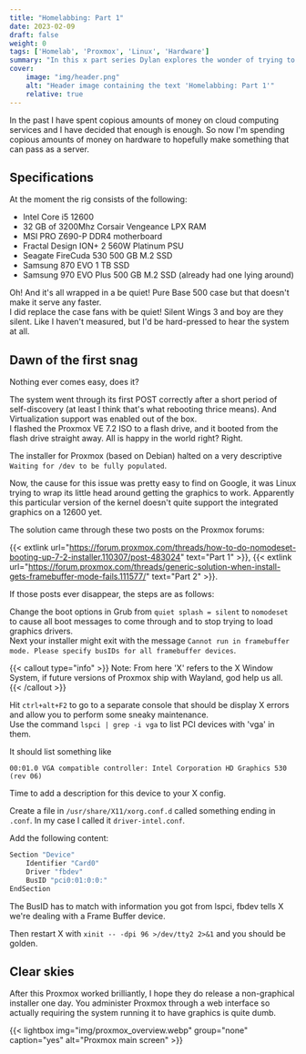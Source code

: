 ```yaml
---
title: "Homelabbing: Part 1"
date: 2023-02-09
draft: false
weight: 0
tags: ['Homelab', 'Proxmox', 'Linux', 'Hardware']
summary: "In this x part series Dylan explores the wonder of trying to run server workloads on consumer hardware. This is part 1 in which he struggles to install Proxmox VE"
cover:
    image: "img/header.png"
    alt: "Header image containing the text 'Homelabbing: Part 1'"
    relative: true
---
```


In the past I have spent copious amounts of money on cloud computing services and I have decided that enough is enough.
So now I'm spending copious amounts of money on hardware to hopefully make something that can pass as a server.

## Specifications

At the moment the rig consists of the following:
- Intel Core i5 12600
- 32 GB of 3200Mhz Corsair Vengeance LPX RAM
- MSI PRO Z690-P DDR4 motherboard
- Fractal Design ION+ 2 560W Platinum PSU
- Seagate FireCuda 530 500 GB M.2 SSD
- Samsung 870 EVO 1 TB SSD
- Samsung 970 EVO Plus 500 GB M.2 SSD (already had one lying around)

Oh! And it's all wrapped in a be quiet! Pure Base 500 case but that doesn't make it serve any faster.  
I did replace the case fans with be quiet! Silent Wings 3 and boy are they silent. 
Like I haven't measured, but I'd be hard-pressed to hear the system at all.

## Dawn of the first snag

Nothing ever comes easy, does it?

The system went through its first POST correctly after a short period of self-discovery (at least I think that's what rebooting thrice means). And Virtualization support was enabled out of the box.  
I flashed the Proxmox VE 7.2 ISO to a flash drive, and it booted from the flash drive straight away. All is happy in the world right? Right.

The installer for Proxmox (based on Debian) halted on a very descriptive `Waiting for /dev to be fully populated`.

Now, the cause for this issue was pretty easy to find on Google, it was Linux trying to wrap its little head around getting the graphics to work. 
Apparently this particular version of the kernel doesn't quite support the integrated graphics on a 12600 yet.  

The solution came through these two posts on the Proxmox forums:

{{< extlink url="https://forum.proxmox.com/threads/how-to-do-nomodeset-booting-up-7-2-installer.110307/post-483024" text="Part 1" >}},
{{< extlink url="https://forum.proxmox.com/threads/generic-solution-when-install-gets-framebuffer-mode-fails.111577/" text="Part 2" >}}.

If those posts ever disappear, the steps are as follows:

Change the boot options in Grub from `quiet splash = silent` to `nomodeset` to cause all boot messages to come through and to stop trying to load graphics drivers.  
Next your installer might exit with the message `Cannot run in framebuffer mode. Please specify busIDs for all framebuffer devices`.

{{< callout type="info" >}}
Note: From here 'X' refers to the X Window System, if future versions of Proxmox ship with Wayland, god help us all.
{{< /callout >}}

Hit `ctrl+alt+F2` to go to a separate console that should be display X errors and allow you to perform some sneaky maintenance.  
Use the command `lspci | grep -i vga` to list PCI devices with 'vga' in them.

It should list something like 
```
00:01.0 VGA compatible controller: Intel Corporation HD Graphics 530 (rev 06)
```

Time to add a description for this device to your X config.

Create a file in `/usr/share/X11/xorg.conf.d` called something ending in `.conf`. In my case I called it `driver-intel.conf`.

Add the following content:

```bash
Section "Device"
    Identifier "Card0"
    Driver "fbdev"
    BusID "pci0:01:0:0:"
EndSection
```

The BusID has to match with information you got from lspci, fbdev tells X we're dealing with a Frame Buffer device.

Then restart X with `xinit -- -dpi 96 >/dev/tty2 2>&1` and you should be golden.

## Clear skies

After this Proxmox worked brilliantly, I hope they do release a non-graphical installer one day. 
You administer Proxmox through a web interface so actually requiring the system running it to have graphics is quite dumb.

{{< lightbox img="img/proxmox_overview.webp" group="none" caption="yes" alt="Proxmox main screen" >}}



